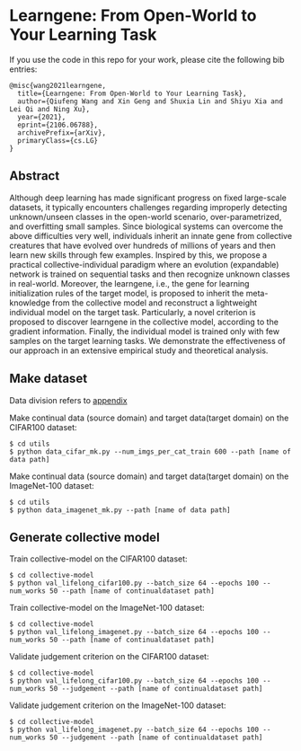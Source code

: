# Learngene: From Open-World to Your Learning Task

If you use the code in this repo for your work, please cite the following bib entries:

    @misc{wang2021learngene,
      title={Learngene: From Open-World to Your Learning Task}, 
      author={Qiufeng Wang and Xin Geng and Shuxia Lin and Shiyu Xia and Lei Qi and Ning Xu},
      year={2021},
      eprint={2106.06788},
      archivePrefix={arXiv},
      primaryClass={cs.LG}
    }
 
 ## Abstract
Although deep learning has made significant progress on fixed large-scale datasets, it typically encounters challenges regarding improperly detecting unknown/unseen classes in the open-world scenario, over-parametrized, and overfitting small samples. Since biological systems can overcome the above difficulties very well, individuals inherit an innate gene from collective creatures that have evolved over hundreds of millions of years and then learn new skills through few examples. Inspired by this, we propose a practical collective-individual paradigm where an evolution (expandable) network is trained on sequential tasks and then recognize unknown classes in real-world. Moreover, the learngene, i.e., the gene for learning initialization rules of the target model, is proposed to inherit the meta-knowledge from the collective model and reconstruct a lightweight individual model on the target task. Particularly, a novel criterion is proposed to discover learngene in the collective model, according to the gradient information. Finally, the individual model is trained only with few samples on the target learning tasks. We demonstrate the effectiveness of our approach in an extensive empirical study and theoretical analysis.

## Make dataset
Data division refers to [appendix](https://github.com/BruceQFWang/learngene/blob/main/Learngene_Appendix.pdf)

Make continual data (source domain) and target data(target domain) on the CIFAR100 dataset:

    $ cd utils
    $ python data_cifar_mk.py --num_imgs_per_cat_train 600 --path [name of data path]
    
Make continual data (source domain) and target data(target domain) on the ImageNet-100 dataset:

    $ cd utils
    $ python data_imagenet_mk.py --path [name of data path]
    
## Generate collective model
Train collective-model on the CIFAR100 dataset:
    
    $ cd collective-model
    $ python val_lifelong_cifar100.py --batch_size 64 --epochs 100 --num_works 50 --path [name of continualdataset path]

Train collective-model on the ImageNet-100 dataset:
    
    $ cd collective-model
    $ python val_lifelong_imagenet.py --batch_size 64 --epochs 100 --num_works 50 --path [name of continualdataset path]

Validate judgement criterion on the CIFAR100 dataset:
    
    $ cd collective-model
    $ python val_lifelong_cifar100.py --batch_size 64 --epochs 100 --num_works 50 --judgement --path [name of continualdataset path]

Validate judgement criterion on the ImageNet-100 dataset:
    
    $ cd collective-model
    $ python val_lifelong_imagenet.py --batch_size 64 --epochs 100 --num_works 50 --judgement --path [name of continualdataset path]
